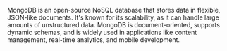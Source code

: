 MongoDB is an open-source NoSQL database that stores data in flexible, JSON-like documents. It's known for its scalability, as it can handle large amounts of unstructured data. MongoDB is document-oriented, supports dynamic schemas, and is widely used in applications like content management, real-time analytics, and mobile development.

